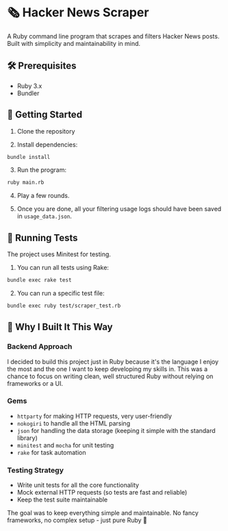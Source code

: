 # 🗞️ Hacker News Scraper

A Ruby command line program that scrapes and filters Hacker News posts. Built with simplicity and maintainability in mind.

## 🛠️ Prerequisites

- Ruby 3.x
- Bundler

## 🚀 Getting Started

1. Clone the repository

2. Install dependencies:

```bash
bundle install
```

3. Run the program:

```bash
ruby main.rb
```

4. Play a few rounds.

5. Once you are done, all your filtering usage logs should have been saved in `usage_data.json`.

## 🧪 Running Tests

The project uses Minitest for testing.

1. You can run all tests using Rake:

```bash
bundle exec rake test
```

2. You can run a specific test file:

```bash
bundle exec ruby test/scraper_test.rb
```

## 💭 Why I Built It This Way

### Backend Approach

I decided to build this project just in Ruby because it's the language I enjoy the most and the one I want to keep developing my skills in. This was a chance to focus on writing clean, well structured Ruby without relying on frameworks or a UI.

### Gems

- `httparty` for making HTTP requests, very user-friendly
- `nokogiri` to handle all the HTML parsing
- `json` for handling the data storage (keeping it simple with the standard library)
- `minitest` and `mocha` for unit testing
- `rake` for task automation

### Testing Strategy

- Write unit tests for all the core functionality
- Mock external HTTP requests (so tests are fast and reliable)
- Keep the test suite maintainable

The goal was to keep everything simple and maintainable. No fancy frameworks, no complex setup - just pure Ruby 💎
